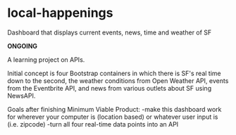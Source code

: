 # local-happenings
Dashboard that displays current events, news, time and weather of SF

**ONGOING**

A learning project on APIs.

Initial concept is four Bootstrap containers in which there is SF's real time down to the second, the weather conditions from Open Weather API, 
events from the Eventbrite API, and news from various outlets about SF using NewsAPI.


Goals after finishing Minimum Viable Product:
-make this dashboard work for wherever your computer is (location based) or whatever user input is (i.e. zipcode)
-turn all four real-time data points into an API
